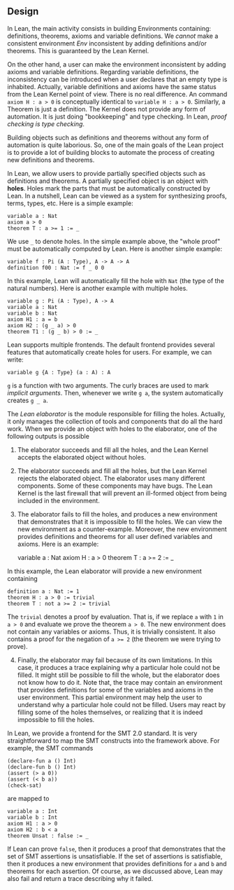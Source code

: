 Design
------

In Lean, the main activity consists in building Environments containing: definitions, theorems, axioms and variable definitions. We *cannot* make a consistent environment *Env* inconsistent by adding definitions and/or theorems. This is guaranteed by the Lean Kernel.

On the other hand, a user can make the environment inconsistent by adding axioms and variable definitions.
Regarding variable definitions, the inconsistency can be introduced when a user declares that an empty type is inhabited. Actually, variable definitions and axioms have the same status from the Lean Kernel point of view. There is no real difference. An command `axiom H : a > 0` is conceptually identical to `variable H : a > 0`. Similarly, a Theorem is just a definition.
The Kernel does not provide any form of automation. It is just doing "bookkeeping" and type checking. In Lean, _proof checking is type checking_.

Building objects such as definitions and theorems without any form of automation is quite laborious. So, one of the main goals of the Lean project is to provide a lot of building blocks to automate the process of creating new definitions and theorems.

In Lean, we allow users to provide partially specified objects such as definitions and theorems. A partially specified object is an object with **holes**. Holes mark the parts that must be automatically constructed by Lean. In a nutshell, Lean can be viewed as a system for synthesizing proofs, terms, types, etc. Here is a simple example:

    variable a : Nat
    axiom a > 0
    theorem T : a >= 1 := _

We use `_` to denote holes. In the simple example above, the "whole proof" must be automatically computed by Lean. Here is another simple example:

    variable f : Pi (A : Type), A -> A -> A
    definition f00 : Nat := f _ 0 0

In this example, Lean will automatically fill the hole with `Nat` (the type of the natural numbers).
Here is another example with multiple holes.

    variable g : Pi (A : Type), A -> A
    variable a : Nat
    variable b : Nat
    axiom H1 : a = b
    axiom H2 : (g _ a) > 0
    theorem T1 : (g _ b) > 0 := _

Lean supports multiple frontends. The default frontend provides several features that automatically create holes for users. For example, we can write:

    variable g {A : Type} (a : A) : A

`g` is a function with two arguments. The curly braces are used to mark _implicit arguments_.
Then, whenever we write `g a`, the system automatically creates `g _ a`.

The _Lean elaborator_ is the module responsible for filling the holes. Actually, it only manages the collection of tools and components that do all the hard work.
When we provide an object with holes to the elaborator, one of the following outputs is possible

1) The elaborator succeeds and fill all the holes, and the Lean Kernel accepts the elaborated object without holes.

2) The elaborator succeeds and fill all the holes, but the Lean Kernel rejects the elaborated object. The elaborator uses many different components. Some of these components may have bugs. The Lean Kernel is the last firewall that will prevent an ill-formed object from being included in the environment.

3) The elaborator fails to fill the holes, and produces a new environment that demonstrates that it is impossible to fill the holes. We can view the new environment as a counter-example. Moreover, the new environment provides definitions and theorems for all user defined variables and axioms. Here is an example:

    variable a : Nat
    axiom H : a > 0
    theorem T : a >= 2 := _

In this example, the Lean elaborator will provide a new environment containing

    definition a : Nat := 1
    theorem H : a > 0 := trivial
    theorem T : not a >= 2 := trivial

The `trivial` denotes a proof by evaluation. That is, if we replace `a` with `1` in `a > 0` and evaluate we prove the theorem `a > 0`. The new environment does not contain any variables or axioms. Thus, it is trivially consistent. It also contains a proof for the negation of `a >= 2` (the theorem we were trying to prove).

4) Finally, the elaborator may fail because of its own limitations. In this case, it produces a trace explaining why a particular hole could not be filled. It might still be possible to fill the whole, but the elaborator does not know how to do it. Note that, the trace may contain an environment that provides definitions for some of the variables and axioms in the user environment. This partial environment may help the user to understand why a particular hole could not be filled.
Users may react by filling some of the holes themselves, or realizing that it is indeed impossible to fill the holes.

In Lean, we provide a frontend for the SMT 2.0 standard. It is very straightforward to map the SMT constructs into the framework above. For example, the SMT commands

    (declare-fun a () Int)
    (declare-fun b () Int)
    (assert (> a 0))
    (assert (< b a))
    (check-sat)

are mapped to

    variable a : Int
    variable b : Int
    axiom H1 : a > 0
    axiom H2 : b < a
    theorem Unsat : false := _

If Lean can prove `false`, then it produces a proof that demonstrates that the set of SMT assertions is unsatisfiable. If the set of assertions is satisfiable, then it produces a new environment that provides definitions for `a` and `b` and theorems for each assertion. Of course, as we discussed above, Lean may also fail and return a trace describing why it failed.
